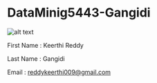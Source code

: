 # DataMinig5443-Gangidi

![alt text](https://avatars0.githubusercontent.com/u/21432930?v=3&u=543f77964d006cd3b48b354ad378156a6c0f2b5e&s=140)

First Name : Keerthi Reddy

Last Name : Gangidi

Email : reddykeerthi009@gmail.com
